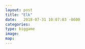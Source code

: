 ```yaml
---
layout: post
title: "Elk"
date:   2018-07-31 10:07:03 -0600
categories:
type: biggame
image:
map:
---
```

